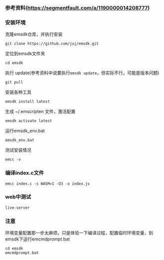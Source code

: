 ### 参考资料(https://segmentfault.com/a/1190000014208777)

### 安装环境
克隆emsdk仓库，并执行安装
```
git clone https://github.com/juj/emsdk.git
```
定位到emsdk文件夹
```
cd emsdk
```
执行 update(参考资料中说要执行```emsdk update```，但实际不行，可能是版本问题)
```
git pull
```
安装各种工具
```
emsdk install latest
```
生成 ~/.emscripten 文件，激活配置
```
emsdk activate latest
```
运行emsdk_env.bat
```
emsdk_env.bat
```
测试安装情况
```
emcc -v
```

### 编译index.c文件
```
emcc index.c -s WASM=1 -O3 -o index.js
```

### web中测试
```
live-server
```

### 注意
环境变量配置那一步太麻烦，只是体验一下编译过程，配置临时环境变量，到emsdk下运行emcmdprompt.bat
```
cd emsdk
emcmdprompt.bat
```
